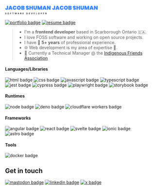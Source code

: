 <p>
  <img src="./light-header.svg#gh-light-mode-only" width="30%"/>
  <img src="./dark-header.svg#gh-dark-mode-only" width="30%"/>
</p>

[![portfolio badge](https://img.shields.io/badge/portfolio-3B87FF?style=for-the-badge&logo=amp&logoColor=white)](https://jacobshuman.ca)
[![resume badge](https://img.shields.io/badge/resume-FC4C02?style=for-the-badge&logo=googledocs&logoColor=white)](https://jacobshuman.ca/resume.pdf)

> - I'm a **frontend developer** based in Scarborough Ontario :canada:.
> - I love FOSS software and working on open source projects.
> - I have :calendar: **5+ years** of professional experience.
> - :globe_with_meridians: Web development is my area of expertise :muscle:.
> - :briefcase: Currently a Technical Manager @ the [Indigenous Friends Association](https://indigenousfriends.org)

#### Languages/Libraries

![html badge](https://img.shields.io/badge/html-black?style=for-the-badge&logo=html5)
![css badge](https://img.shields.io/badge/css-black?style=for-the-badge&logo=css3&logoColor=489AE0)
![javascript badge](https://img.shields.io/badge/javascript-black?style=for-the-badge&logo=javascript)
![typescript badge](https://img.shields.io/badge/typescript-black?style=for-the-badge&logo=typescript)
![jest badge](https://img.shields.io/badge/jest-black?style=for-the-badge&logo=jest&logoColor=C21325)
![cypress badge](https://img.shields.io/badge/cypress-black?style=for-the-badge&logo=cypress)
![playwright badge](https://img.shields.io/badge/playwright-black?style=for-the-badge&logo=jest&logoColor=67B859)
![storybook badge](https://img.shields.io/badge/storybook-black?style=for-the-badge&logo=storybook)

#### Runtimes

![node badge](https://img.shields.io/badge/node-black?style=for-the-badge&logo=node.js)
![deno badge](https://img.shields.io/badge/deno-black?style=for-the-badge&logo=deno)
![cloudflare workers badge](https://img.shields.io/badge/cloudflare_workers-black?style=for-the-badge&logo=cloudflareworkers)

#### Frameworks

![angular badge](https://img.shields.io/badge/angular-black?style=for-the-badge&logo=angular&logoColor=d63b9e)
![react badge](https://img.shields.io/badge/react-black?style=for-the-badge&logo=react)
![svelte badge](https://img.shields.io/badge/svelte-black?style=for-the-badge&logo=svelte)
![ionic badge](https://img.shields.io/badge/ionic-black?style=for-the-badge&logo=ionic)
![astro badge](https://img.shields.io/badge/astro-black?style=for-the-badge&logo=astro)

#### Tools

![docker badge](https://img.shields.io/badge/docker-black?style=for-the-badge&logo=docker)

## Get in touch

[![mastodon badge](https://img.shields.io/badge/mastodon-black?logo=mastodon&style=for-the-badge)](https://mastodon.social/@jacobshuman)
[![linkedin badge](https://img.shields.io/badge/linkedin-black?logo=linkedin&style=for-the-badge&logoColor=0A66C2)](https://www.linkedin.com/in/jacob-shuman-186993172/)
[![x badge](https://img.shields.io/badge/twitter-black?logo=x&style=for-the-badge)](https://twitter.com/jacob_shuman7)
